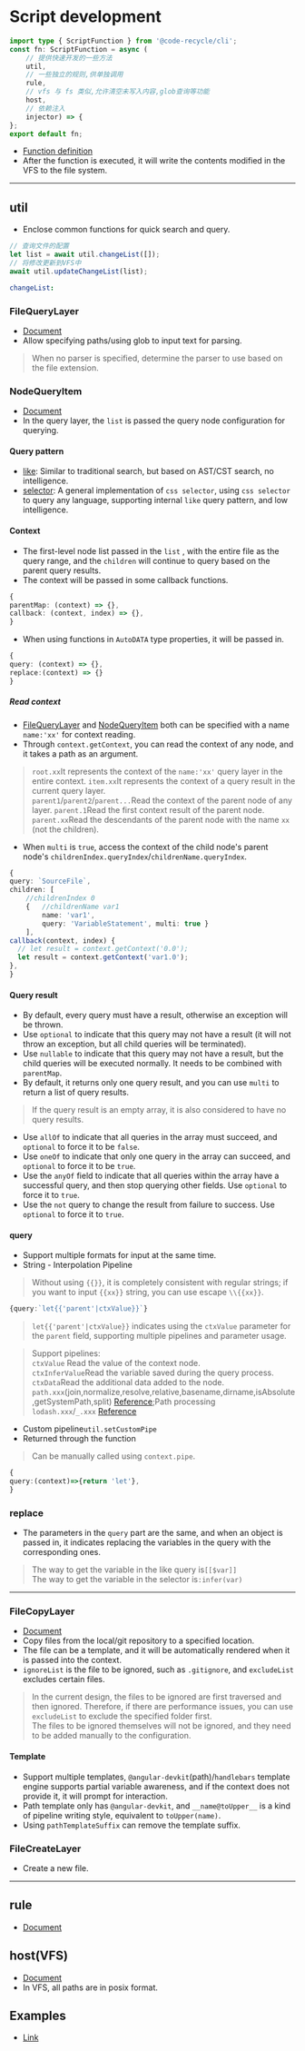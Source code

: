 # Script development
```ts
import type { ScriptFunction } from '@code-recycle/cli';
const fn: ScriptFunction = async (
    // 提供快速开发的一些方法
    util, 
    // 一些独立的规则,供单独调用
    rule, 
    // vfs 与 fs 类似,允许清空未写入内容,glob查询等功能
    host, 
    // 依赖注入
    injector) => {
};
export default fn;
```

- [Function definition](/api-docs/interfaces/ScriptFunction.html ':ignore')
- After the function is executed, it will write the contents modified in the VFS to the file system.


---

## util
- Enclose common functions for quick search and query.

```ts
// 查询文件的配置
let list = await util.changeList([]);
// 将修改更新到VFS中
await util.updateChangeList(list);
```

```yaml
changeList:
```

### FileQueryLayer
- [Document](/api-docs/interfaces/FileQueryLayer.html ':ignore')
- Allow specifying paths/using glob to input text for parsing.

> When no parser is specified, determine the parser to use based on the file extension.

### NodeQueryItem
- [Document](/api-docs/types/NodeQueryItem.html ':ignore')
- In the query layer, the `list` is passed the query node configuration for querying.

#### Query pattern
- [like](/en-US/mode/like): Similar to traditional search, but based on AST/CST search, no intelligence.
- [selector](/en-US/mode/selector): A general implementation of `css selector`, using `css selector` to query any language, supporting internal `like` query pattern, and low intelligence.

#### Context
- The first-level node list passed in the `list` , with the entire file as the query range, and the `children` will continue to query based on the parent query results.
- The context will be passed in some callback functions.

```ts
{
parentMap: (context) => {},
callback: (context, index) => {},
}
```

- When using functions in `AutoDATA` type properties, it will be passed in.

```ts
{
query: (context) => {},
replace:(context) => {}
}
```


##### Read context
- [FileQueryLayer](/api-docs/interfaces/FileQueryLayer.html ':ignore') and [NodeQueryItem](/api-docs/types/NodeQueryItem.html ':ignore') both can be specified with a name `name:'xx'` for context reading.
- Through `context.getContext`, you can read the context of any node, and it takes a path as an argument.

> `root.xx`It represents the context of the `name:'xx'` query layer in the entire context.
> `item.xx`It represents the context of a query result in the current query layer.  
> `parent1`/`parent2`/`parent...`Read the context of the parent node of any layer.
> `parent.1`Read the first context result of the parent node.  
> `parent.xx`Read the descendants of the parent node with the name `xx` (not the children).  
- When `multi` is `true`, access the context of the child node's parent node's `childrenIndex.queryIndex`/`childrenName.queryIndex`.

```ts
{
query: `SourceFile`,
children: [
    //childrenIndex 0
    {   //childrenName var1
        name: 'var1', 
        query: 'VariableStatement', multi: true }
    ],
callback(context, index) {
  // let result = context.getContext('0.0');
  let result = context.getContext('var1.0');
},
}
```


#### Query result
- By default, every query must have a result, otherwise an exception will be thrown.
- Use `optional` to indicate that this query may not have a result (it will not throw an exception, but all child queries will be terminated).
- Use `nullable` to indicate that this query may not have a result, but the child queries will be executed normally. It needs to be combined with `parentMap`.
- By default, it returns only one query result, and you can use `multi` to return a list of query results.

> If the query result is an empty array, it is also considered to have no query results.
- Use `allOf` to indicate that all queries in the array must succeed, and `optional` to force it to be `false`.
- Use `oneOf` to indicate that only one query in the array can succeed, and `optional` to force it to be `true`.
- Use the `anyOf` field to indicate that all queries within the array have a successful query, and then stop querying other fields. Use `optional` to force it to `true`.
- Use the `not` query to change the result from failure to success. Use `optional` to force it to `true`.

#### query
- Support multiple formats for input at the same time.
- String - Interpolation Pipeline

> Without using `{{}}`, it is completely consistent with regular strings; if you want to input `{{xx}}` string, you can use escape `\\{{xx}}`.

```ts
{query:`let{{'parent'|ctxValue}}`}
```

> `let{{'parent'|ctxValue}}` indicates using the `ctxValue` parameter for the `parent` field, supporting multiple pipelines and parameter usage.  

> Support pipelines:  
> `ctxValue` Read the value of the context node.  
> `ctxInferValue`Read the variable saved during the query process.  
> `ctxData`Read the additional data added to the node.  
> `path.xxx`(join,normalize,resolve,relative,basename,dirname,isAbsolute,getSystemPath,split) [Reference](/api-docs/classes/Util.html#path ':ignore');Path processing  
> `lodash.xxx`/`_.xxx` [Reference](https://lodash.com/docs)  

- Custom pipeline`util.setCustomPipe`
- Returned through the function

> Can be manually called using `context.pipe`.

```ts
{
query:(context)=>{return 'let'},
}
```

### replace
- The parameters in the `query` part are the same, and when an object is passed in, it indicates replacing the variables in the query with the corresponding ones.

> The way to get the variable in the like query is`[[$var]]`  
> The way to get the variable in the selector is`:infer(var)`

---
### FileCopyLayer
- [Document](/api-docs/types/FileCopyLayer.html ':ignore')
- Copy files from the local/git repository to a specified location.
- The file can be a template, and it will be automatically rendered when it is passed into the context.
- `ignoreList` is the file to be ignored, such as `.gitignore`, and `excludeList` excludes certain files.

> In the current design, the files to be ignored are first traversed and then ignored. Therefore, if there are performance issues, you can use `excludeList` to exclude the specified folder first.  
> The files to be ignored themselves will not be ignored, and they need to be added manually to the configuration.
#### Template
- Support multiple  templates,  `@angular-devkit`(path)/`handlebars` template engine supports partial variable awareness, and if the context does not provide it, it will prompt for interaction.
- Path template only has `@angular-devkit`, and `__name@toUpper__` is a kind of pipeline writing style, equivalent to `toUpper(name)`.
- Using `pathTemplateSuffix` can remove the template suffix.

### FileCreateLayer
- Create a new file.

---


## rule
- [Document](/api-docs/classes/Util.html#rule ':ignore')

## host(VFS)
- [Document](/api-docs/classes/ReadScopedHost.html ':ignore')
- In VFS, all paths are in posix format.

## Examples
- [Link](https://github.com/wszgrcy/code-recycle-plugin-script/tree/master/examples)